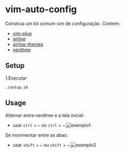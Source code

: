 # vim-auto-config

Construa um kit comum vim de configuração. Contem:

- [vim-plug](https://github.com/junegunn/vim-plug)
- [airline](https://github.com/vim-airline/vim-airline)
- [airline-themes](https://github.com/vim-airline/vim-airline-themes)
- [nerdtree](https://github.com/scrooloose/nerdtree)

## Setup

1.Executar

`./setup.sh`

## Usage

Alternar entre nerdtree e a tela inicial:
- usar `ctrl` + `←` ou `ctrl` + `→`
![exemplo1](https://i.imgur.com/e2df0V2.gif)

Se movimentar entre as abas:
- usar `shift` + `←` ou `shift` + `→` 
![exemplo2](https://i.imgur.com/XQ5I9dn.gif)
